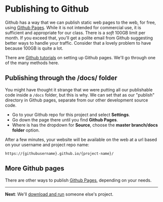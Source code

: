 # Publishing to Github

Github has a way that we can publish static web pages to the web, for free, using [Github Pages](https://pages.github.com/). While it is not intended for commercial use, it is sufficient and appropriate for our class. There is a _soft_ 100GB limit per month. If you exceed that, you'll get a polite email from Github suggesting better ways to handle your traffic. Consider that a lovely problem to have because 100GB is quite a lot.

There are [Github tutorials](https://help.github.com/articles/configuring-a-publishing-source-for-github-pages/) on setting up Github pages. We'll go through one of the many methods here.

## Publishing through the /docs/ folder

You might have thought it strange that we were putting all our publishable code inside a `/docs` folder, but this is why. We can set that as our "publish" directory in Github pages, separate from our other development source code.

- Go to your Github repo for this project and select **Settings**.
- Go down the page there until you find **Github Pages**.
- Where is has the dropdown for **Source**, choose the **master branch/docs folder** option.

After a few minutes, your website will be available on the web at a url based on your username and project repo name:

`https://{githubusername}.github.io/{project-name}/`

## More Github pages

There are other ways to publish [Github Pages](https://help.github.com/articles/configuring-a-publishing-source-for-github-pages/), depending on your needs.

---

**Next**: We'll [download and run](bootstrap-class-05.md) someone else's project.